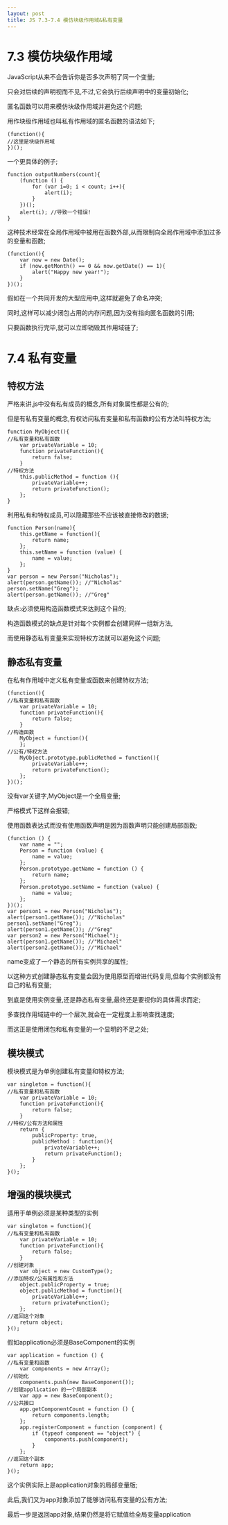 ```yaml
---
layout: post
title: JS 7.3-7.4 模仿块级作用域&私有变量
---
```


# 7.3 模仿块级作用域

JavaScript从来不会告诉你是否多次声明了同一个变量;

只会对后续的声明视而不见,不过,它会执行后续声明中的变量初始化;

匿名函数可以用来模仿块级作用域并避免这个问题;

用作块级作用域也叫私有作用域的匿名函数的语法如下;

```
(function(){
//这里是块级作用域
})();
```

一个更具体的例子;

```
function outputNumbers(count){
    (function () {
        for (var i=0; i < count; i++){
            alert(i);
        }
    })();
    alert(i); //导致一个错误!
}
```

这种技术经常在全局作用域中被用在函数外部,从而限制向全局作用域中添加过多的变量和函数;

```
(function(){
    var now = new Date();
    if (now.getMonth() == 0 && now.getDate() == 1){
        alert("Happy new year!");
    }
})();
```

假如在一个共同开发的大型应用中,这样就避免了命名冲突;

同时,这样可以减少闭包占用的内存问题,因为没有指向匿名函数的引用;

只要函数执行完毕,就可以立即销毁其作用域链了;


# 7.4 私有变量

## 特权方法

严格来讲,js中没有私有成员的概念,所有对象属性都是公有的;

但是有私有变量的概念,有权访问私有变量和私有函数的公有方法叫特权方法;

```
function MyObject(){
//私有变量和私有函数
    var privateVariable = 10;
    function privateFunction(){
        return false;
    }
//特权方法
    this.publicMethod = function (){
        privateVariable++;
        return privateFunction();
    };
}
```

利用私有和特权成员,可以隐藏那些不应该被直接修改的数据;

```
function Person(name){
    this.getName = function(){
        return name;
    };
    this.setName = function (value) {
        name = value;
    };
}
var person = new Person("Nicholas");
alert(person.getName()); //"Nicholas"
person.setName("Greg");
alert(person.getName()); //"Greg"
```

缺点:必须使用构造函数模式来达到这个目的;

构造函数模式的缺点是针对每个实例都会创建同样一组新方法,

而使用静态私有变量来实现特权方法就可以避免这个问题;

## 静态私有变量

在私有作用域中定义私有变量或函数来创建特权方法;

```
(function(){
//私有变量和私有函数
    var privateVariable = 10;
    function privateFunction(){
        return false;
    }
//构造函数
    MyObject = function(){
    };
//公有/特权方法
    MyObject.prototype.publicMethod = function(){
        privateVariable++;
        return privateFunction();
    };
})();
```

没有var关键字,MyObject是一个全局变量;

严格模式下这样会报错;

使用函数表达式而没有使用函数声明是因为函数声明只能创建局部函数;

```
(function () {
    var name = "";
    Person = function (value) {
        name = value;
    };
    Person.prototype.getName = function () {
        return name;
    };
    Person.prototype.setName = function (value) {
        name = value;
    };
})();
var person1 = new Person("Nicholas");
alert(person1.getName()); //"Nicholas"
person1.setName("Greg");
alert(person1.getName()); //"Greg"
var person2 = new Person("Michael");
alert(person1.getName()); //"Michael"
alert(person2.getName()); //"Michael"
```

name变成了一个静态的所有实例共享的属性;

以这种方式创建静态私有变量会因为使用原型而增进代码复用,但每个实例都没有自己的私有变量;

到底是使用实例变量,还是静态私有变量,最终还是要视你的具体需求而定;

多查找作用域链中的一个层次,就会在一定程度上影响查找速度;

而这正是使用闭包和私有变量的一个显明的不足之处;

## 模块模式

模块模式是为单例创建私有变量和特权方法;

```
var singleton = function(){
//私有变量和私有函数
    var privateVariable = 10;
    function privateFunction(){
        return false;
    }
//特权/公有方法和属性
    return {
        publicProperty: true,
        publicMethod : function(){
            privateVariable++;
            return privateFunction();
        }
    };
}();
```

## 增强的模块模式

适用于单例必须是某种类型的实例

```
var singleton = function(){
//私有变量和私有函数
    var privateVariable = 10;
    function privateFunction(){
        return false;
    }
//创建对象
    var object = new CustomType();
//添加特权/公有属性和方法
    object.publicProperty = true;
    object.publicMethod = function(){
        privateVariable++;
        return privateFunction();
    };
//返回这个对象
    return object;
}();
```

假如application必须是BaseComponent的实例

```
var application = function () {
//私有变量和函数
    var components = new Array();
//初始化
    components.push(new BaseComponent());
//创建application 的一个局部副本
    var app = new BaseComponent();
//公共接口
    app.getComponentCount = function () {
        return components.length;
    };
    app.registerComponent = function (component) {
        if (typeof component == "object") {
            components.push(component);
        }
    };
//返回这个副本
    return app;
}();
```

这个实例实际上是application对象的局部变量版;

此后,我们又为app对象添加了能够访问私有变量的公有方法;

最后一步是返回app对象,结果仍然是将它赋值给全局变量application
